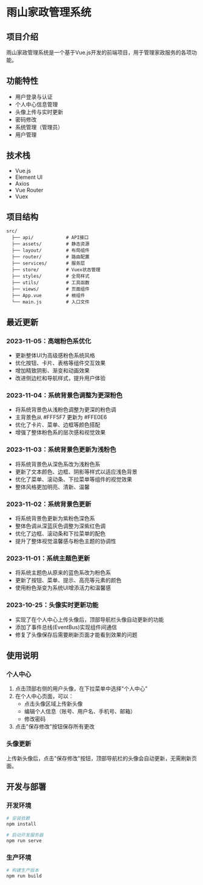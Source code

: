 # 雨山家政管理系统

## 项目介绍
雨山家政管理系统是一个基于Vue.js开发的前端项目，用于管理家政服务的各项功能。

## 功能特性
- 用户登录与认证
- 个人中心信息管理
- 头像上传与实时更新
- 密码修改
- 系统管理（管理员）
- 用户管理

## 技术栈
- Vue.js
- Element UI
- Axios
- Vue Router
- Vuex

## 项目结构
```
src/
  ├── api/            # API接口
  ├── assets/         # 静态资源
  ├── layout/         # 布局组件
  ├── router/         # 路由配置
  ├── services/       # 服务层
  ├── store/          # Vuex状态管理
  ├── styles/         # 全局样式
  ├── utils/          # 工具函数
  ├── views/          # 页面组件
  ├── App.vue         # 根组件
  └── main.js         # 入口文件
```

## 最近更新

### 2023-11-05：高端粉色系优化
- 更新整体UI为高级感粉色系统风格
- 优化按钮、卡片、表格等组件交互效果
- 增加精致阴影、渐变和动画效果
- 改进侧边栏和导航样式，提升用户体验

### 2023-11-04：系统背景色调整为更深粉色
- 将系统背景色从浅粉色调整为更深的粉色调
- 主背景色从 #FFF5F7 更新为 #FFE0E6
- 优化了卡片、菜单、边框等颜色搭配
- 增强了整体粉色系的层次感和视觉效果

### 2023-11-03：系统背景色更新为浅粉色
- 将系统背景色从深色系改为浅粉色系
- 更新了文本颜色、边框、阴影等样式以适应浅色背景
- 优化了菜单、滚动条、下拉菜单等组件的视觉效果
- 整体风格更加明亮、清新、温馨

### 2023-11-02：系统背景色更新
- 将系统背景色更新为紫粉色深色系
- 整体色调从深蓝灰色调整为深紫红色调
- 优化了边框、滚动条和下拉菜单的配色
- 提升了整体视觉温馨感与粉色主题的协调性

### 2023-11-01：系统主题色更新
- 将系统主题色从原来的蓝色系改为粉色系
- 更新了按钮、菜单、提示、高亮等元素的颜色
- 使用粉色渐变为系统UI增添活力和温馨感

### 2023-10-25：头像实时更新功能
- 实现了在个人中心上传头像后，顶部导航栏头像自动更新的功能
- 添加了事件总线(EventBus)实现组件间通信
- 修复了头像保存后需要刷新页面才能看到效果的问题

## 使用说明

### 个人中心
1. 点击顶部右侧的用户头像，在下拉菜单中选择"个人中心"
2. 在个人中心页面，可以：
   - 点击头像区域上传新头像
   - 编辑个人信息（账号、用户名、手机号、邮箱）
   - 修改密码
3. 点击"保存修改"按钮保存所有更改

### 头像更新
上传新头像后，点击"保存修改"按钮，顶部导航栏的头像会自动更新，无需刷新页面。

## 开发与部署

### 开发环境
```bash
# 安装依赖
npm install

# 启动开发服务器
npm run serve
```

### 生产环境
```bash
# 构建生产版本
npm run build
``` 